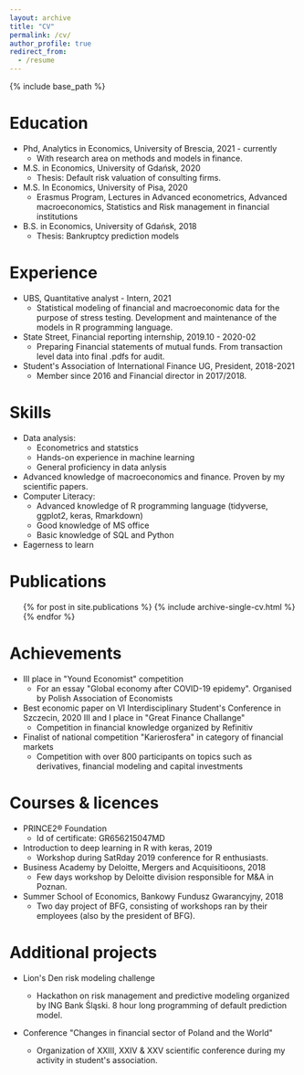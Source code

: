 ```yaml
---
layout: archive
title: "CV"
permalink: /cv/
author_profile: true
redirect_from:
  - /resume
---
```


{% include base_path %}

Education
======
* Phd, Analytics in Economics, University of Brescia, 2021 - currently
  - With research area on methods and models in finance.
* M.S. in Economics, University of Gdańsk, 2020
  - Thesis: Default risk valuation of consulting firms.
* M.S. In Economics, University of Pisa, 2020
  - Erasmus Program, Lectures in Advanced econometrics, Advanced macroeconomics, Statistics and Risk management in financial institutions
* B.S. in Economics, University of Gdańsk, 2018
  - Thesis: Bankruptcy prediction models

Experience
======
* UBS, Quantitative analyst - Intern, 2021
  - Statistical modeling of financial and macroeconomic data for the purpose of stress testing. Development and maintenance of the models in R programming language.
* State Street, Financial reporting internship, 2019.10 - 2020-02
  - Preparing Financial statements of mutual funds. From transaction level data into final .pdfs for audit.
* Student's Association of International Finance UG, President, 2018-2021
  - Member since 2016 and Financial director in 2017/2018.
  
Skills
======
* Data analysis:
  - Econometrics and statstics
  - Hands-on experience in machine learning
  - General proficiency in data anlysis
* Advanced knowledge of macroeconomics and finance. Proven by my scientific papers.
* Computer Literacy:
  - Advanced knowledge of R programming language (tidyverse, ggplot2, keras, Rmarkdown)
  - Good knowledge of MS office
  - Basic knowledge of SQL and Python
* Eagerness to learn

Publications
======
  <ul>{% for post in site.publications %}
    {% include archive-single-cv.html %}
  {% endfor %}</ul>
  
Achievements
======

* III place in "Yound Economist" competition 
  - For an essay "Global economy after COVID-19 epidemy". Organised by Polish Association of Economists
* Best economic paper on VI Interdisciplinary Student's Conference in Szczecin, 2020
III and I place in "Great Finance Challange" 
  - Competition in financial knowledge organized by Refinitiv
* Finalist of national competition "Karierosfera" in category of financial markets
  - Competition with over 800 participants on topics such as derivatives, financial modeling and capital investments

Courses & licences
======
* PRINCE2® Foundation
  - Id of certificate: GR656215047MD
* Introduction to deep learning in R with keras, 2019
  - Workshop during SatRday 2019 conference for R enthusiasts.
* Business Academy by Deloitte, Mergers and Acquisitioons, 2018
  - Few days workshop by Deloitte division responsible for M&A in Poznan.
* Summer School of Economics, Bankowy Fundusz Gwarancyjny, 2018
  - Two day project of BFG, consisting of workshops ran by their employees (also by the president
  of BFG).

Additional projects
=====

* Lion's Den risk modeling challenge
  - Hackathon on risk management and predictive modeling organized by ING Bank Śląski. 8 hour long programming of default prediction model.

* Conference "Changes in financial sector of Poland and the World"
  - Organization of XXIII, XXIV & XXV scientific conference during my activity in student's association.